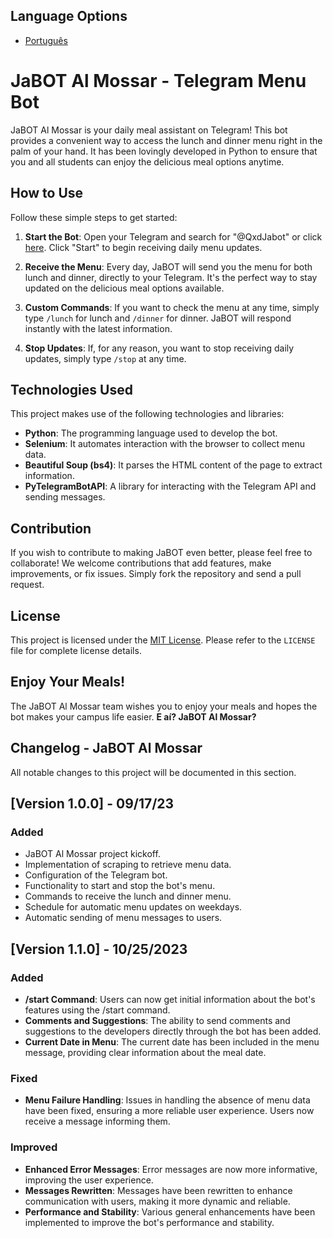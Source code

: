 ## Language Options

- [Português](README.md)

# JaBOT Al Mossar - Telegram Menu Bot

JaBOT Al Mossar is your daily meal assistant on Telegram! This bot provides a convenient way to access the lunch and dinner menu right in the palm of your hand. It has been lovingly developed in Python to ensure that you and all students can enjoy the delicious meal options anytime.

## How to Use

Follow these simple steps to get started:

1. **Start the Bot**: Open your Telegram and search for "@QxdJabot" or click [here](https://t.me/QxdJabot). Click "Start" to begin receiving daily menu updates.

2. **Receive the Menu**: Every day, JaBOT will send you the menu for both lunch and dinner, directly to your Telegram. It's the perfect way to stay updated on the delicious meal options available.

3. **Custom Commands**: If you want to check the menu at any time, simply type `/lunch` for lunch and `/dinner` for dinner. JaBOT will respond instantly with the latest information.

4. **Stop Updates**: If, for any reason, you want to stop receiving daily updates, simply type `/stop` at any time.

## Technologies Used

This project makes use of the following technologies and libraries:

- **Python**: The programming language used to develop the bot.
- **Selenium**: It automates interaction with the browser to collect menu data.
- **Beautiful Soup (bs4)**: It parses the HTML content of the page to extract information.
- **PyTelegramBotAPI**: A library for interacting with the Telegram API and sending messages.

## Contribution

If you wish to contribute to making JaBOT even better, please feel free to collaborate! We welcome contributions that add features, make improvements, or fix issues. Simply fork the repository and send a pull request.

## License

This project is licensed under the [MIT License](LICENSE). Please refer to the `LICENSE` file for complete license details.

## Enjoy Your Meals!

The JaBOT Al Mossar team wishes you to enjoy your meals and hopes the bot makes your campus life easier. **E aí? JaBOT Al Mossar?**

## Changelog - JaBOT Al Mossar

All notable changes to this project will be documented in this section.

## [Version 1.0.0] - 09/17/23

### Added

- JaBOT Al Mossar project kickoff.
- Implementation of scraping to retrieve menu data.
- Configuration of the Telegram bot.
- Functionality to start and stop the bot's menu.
- Commands to receive the lunch and dinner menu.
- Schedule for automatic menu updates on weekdays.
- Automatic sending of menu messages to users.

## [Version 1.1.0] - 10/25/2023

### Added

- **/start Command**: Users can now get initial information about the bot's features using the /start command.
- **Comments and Suggestions**: The ability to send comments and suggestions to the developers directly through the bot has been added.
- **Current Date in Menu**: The current date has been included in the menu message, providing clear information about the meal date.

### Fixed

- **Menu Failure Handling**: Issues in handling the absence of menu data have been fixed, ensuring a more reliable user experience. Users now receive a message informing them.

### Improved

- **Enhanced Error Messages**: Error messages are now more informative, improving the user experience.
- **Messages Rewritten**: Messages have been rewritten to enhance communication with users, making it more dynamic and reliable.
- **Performance and Stability**: Various general enhancements have been implemented to improve the bot's performance and stability.


